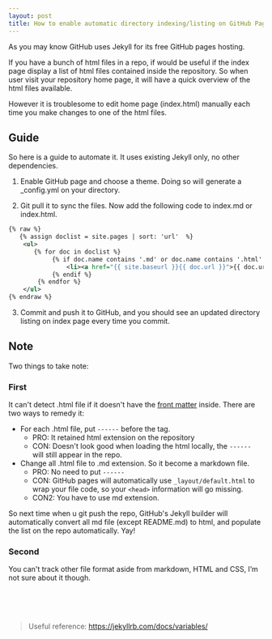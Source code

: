 ```yaml
---
layout: post
title: How to enable automatic directory indexing/listing on GitHub Pages
---
```

As you may know GitHub uses Jekyll for its free GitHub pages hosting.

If you have a bunch of html files in a repo, if would be useful if the index page display a list of html files contained inside the repository. So when user visit your repository home page, it will have a quick overview of the html files available.

However it is troublesome to edit home page (index.html) manually each time you make changes to one of the html files.

## Guide
So here is a guide to automate it. It uses existing Jekyll only, no other dependencies.

1. Enable GitHub page and choose a theme. Doing so will generate a _config.yml on your directory.

2. Git pull it to sync the files. Now add the following code to index.md or index.html.

```xml
{% raw %}
   {% assign doclist = site.pages | sort: 'url'  %}
    <ul>
       {% for doc in doclist %}
            {% if doc.name contains '.md' or doc.name contains '.html' %}
                <li><a href="{{ site.baseurl }}{{ doc.url }}">{{ doc.url }}</a></li>
            {% endif %}
        {% endfor %}
    </ul>
{% endraw %}
```
3. Commit and push it to GitHub, and you should see an updated directory listing on index page every time you commit.

## Note
Two things to take note:

### First
It can't detect .html file if it doesn't have the [front matter](https://jekyllrb.com/docs/front-matter/) inside. There are two ways to remedy it:
- For each .html file, put `------` before the <html> tag.
  - PRO: It retained html extension on the repository
  - CON: Doesn't look good when loading the html locally, the `------` will still appear in the repo.
- Change all .html file to .md extension. So it become a markdown file.
  - PRO: No need to put `------`
  - CON: GitHub pages will automatically use `_layout/default.html` to wrap your file code, so your `<head>` information will go missing.
  - CON2: You have to use md extension.


So next time when u git push the repo, GitHub's Jekyll builder will automatically convert all md file (except README.md) to html, and populate the list on the repo automatically. Yay!

### Second
You can't track other file format aside from markdown, HTML and CSS, I’m not sure about it though.



<br><br><br>
> Useful reference: https://jekyllrb.com/docs/variables/

